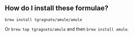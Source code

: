 
## How do I install these formulae?

`brew install tgragnato/amule/amule`

Or `brew tap tgragnato/amule` and then `brew install amule`.
